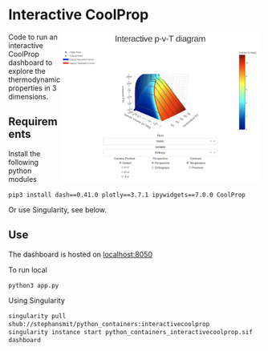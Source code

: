 # Interactive CoolProp 
<img align="right" width="400" src="https://github.com/stephansmit/interactive_coolprop/raw/master/dashboard.png">

Code to run an interactive CoolProp dashboard to explore the thermodynamic properties in 3 dimensions.

## Requirements

Install the following python modules
~~~~
pip3 install dash==0.41.0 plotly==3.7.1 ipywidgets==7.0.0 CoolProp
~~~~

Or use Singularity, see below.

## Use
The dashboard is hosted on [localhost:8050](https://localhost:8050)

To run local 
~~~~
python3 app.py
~~~~

Using Singularity
~~~~
singularity pull shub://stephansmit/python_containers:interactivecoolprop
singularity instance start python_containers_interactivecoolprop.sif dashboard
~~~~
